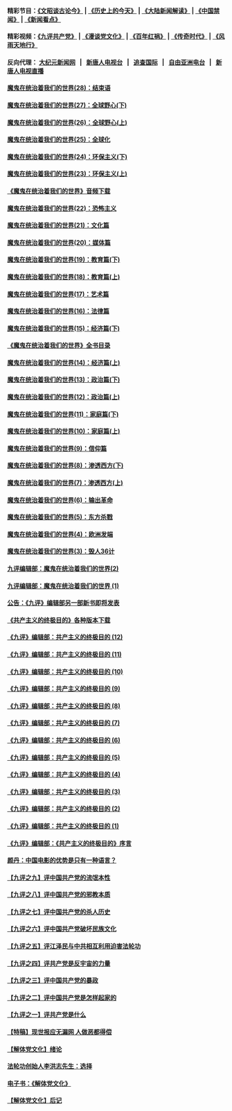 #### 精彩节目：[《文昭谈古论今》](http://155.138.205.71/wenzhao) | [《历史上的今天》](http://155.138.205.71/today-in-history) | [《大陆新闻解读》](http://155.138.205.71/ntdtv-comedy) | [《中国禁闻》](http://155.138.205.71/ntdtv-news) | [《新闻看点》](http://155.138.205.71/news-insight) 

 #### 精彩视频：[《九评共产党》](http://155.138.205.71:10000/videos/jiuping) | [《漫谈党文化》](http://155.138.205.71:10000/videos/mtdwh) | [《百年红祸》](http://155.138.205.71:10000/videos/bnhh) | [《传奇时代》](http://155.138.205.71:10000/videos/legend) | [《风雨天地行》](http://155.138.205.71:10000/videos/fytdx) 

 #### 反向代理： [大纪元新闻网](http://155.138.205.71:10080/) &nbsp;&nbsp;|&nbsp;&nbsp; [新唐人电视台](http://155.138.205.71:8000/) &nbsp;&nbsp;|&nbsp;&nbsp; [追查国际](http://155.138.205.71:10010/) &nbsp;&nbsp;|&nbsp;&nbsp; [自由亚洲电台](http://155.138.205.71:9800/) &nbsp;&nbsp;|&nbsp;&nbsp; [新唐人电视直播](http://155.138.205.71/) 

#### [魔鬼在统治着我们的世界(28)：结束语](../pages/nsc422/n10936246.md?t=02210637) 

#### [魔鬼在统治着我们的世界(27)：全球野心(下)](../pages/nsc422/n10928319.md?t=02210637) 

#### [魔鬼在统治着我们的世界(26)：全球野心(上)](../pages/nsc422/n10900318.md?t=02210637) 

#### [魔鬼在统治着我们的世界(25)：全球化](../pages/nsc422/n10788205.md?t=02210637) 

#### [魔鬼在统治着我们的世界(24)：环保主义(下)](../pages/nsc422/n10695307.md?t=02210637) 

#### [魔鬼在统治着我们的世界(23)：环保主义(上)](../pages/nsc422/n10688613.md?t=02210637) 

#### [《魔鬼在统治着我们的世界》音频下载](../pages/nsc422/n10635553.md?t=02210637) 

#### [魔鬼在统治着我们的世界(22)：恐怖主义](../pages/nsc422/n10614727.md?t=02210637) 

#### [魔鬼在统治着我们的世界(21)：文化篇](../pages/nsc422/n10597706.md?t=02210637) 

#### [魔鬼在统治着我们的世界(20)：媒体篇](../pages/nsc422/n10586579.md?t=02210637) 

#### [魔鬼在统治着我们的世界(19)：教育篇(下)](../pages/nsc422/n10564808.md?t=02210637) 

#### [魔鬼在统治着我们的世界(18)：教育篇(上)](../pages/nsc422/n10526970.md?t=02210637) 

#### [魔鬼在统治着我们的世界(17)：艺术篇](../pages/nsc422/n10499093.md?t=02210637) 

#### [魔鬼在统治着我们的世界(16)：法律篇](../pages/nsc422/n10485969.md?t=02210637) 

#### [魔鬼在统治着我们的世界(15)：经济篇(下)](../pages/nsc422/n10469975.md?t=02210637) 

#### [《魔鬼在统治着我们的世界》全书目录](../pages/nsc422/n10464261.md?t=02210637) 

#### [魔鬼在统治着我们的世界(14)：经济篇(上)](../pages/nsc422/n10457370.md?t=02210637) 

#### [魔鬼在统治着我们的世界(13)：政治篇(下)](../pages/nsc422/n10448270.md?t=02210637) 

#### [魔鬼在统治着我们的世界(12)：政治篇(上)](../pages/nsc422/n10444576.md?t=02210637) 

#### [魔鬼在统治着我们的世界(11)：家庭篇(下)](../pages/nsc422/n10440961.md?t=02210637) 

#### [魔鬼在统治着我们的世界(10)：家庭篇(上)](../pages/nsc422/n10435448.md?t=02210637) 

#### [魔鬼在统治着我们的世界(9)：信仰篇](../pages/nsc422/n10432159.md?t=02210637) 

#### [魔鬼在统治着我们的世界(8)：渗透西方(下)](../pages/nsc422/n10429603.md?t=02210637) 

#### [魔鬼在统治着我们的世界(7)：渗透西方(上)](../pages/nsc422/n10426013.md?t=02210637) 

#### [魔鬼在统治着我们的世界(6)：输出革命](../pages/nsc422/n10421536.md?t=02210637) 

#### [魔鬼在统治着我们的世界(5)：东方杀戮](../pages/nsc422/n10417707.md?t=02210637) 

#### [魔鬼在统治着我们的世界(4)：欧洲发端](../pages/nsc422/n10414890.md?t=02210637) 

#### [魔鬼在统治着我们的世界(3)：毁人36计](../pages/nsc422/n10411583.md?t=02210637) 

#### [九评编辑部：魔鬼在统治着我们的世界(2)](../pages/nsc422/n10410036.md?t=02210637) 

#### [九评编辑部：魔鬼在统治着我们的世界 (1)](../pages/nsc422/n10406825.md?t=02210637) 

#### [公告：《九评》编辑部另一部新书即将发表](../pages/nsc422/n10405104.md?t=02210637) 

#### [《共产主义的终极目的》各种版本下载](../pages/nsc422/n10022138.md?t=02210637) 

#### [《九评》编辑部：共产主义的终极目的 (12)](../pages/nsc422/n9933272.md?t=02210637) 

#### [《九评》编辑部：共产主义的终极目的 (11)](../pages/nsc422/n9924973.md?t=02210637) 

#### [《九评》编辑部：共产主义的终极目的 (10)](../pages/nsc422/n9920883.md?t=02210637) 

#### [《九评》编辑部：共产主义的终极目的 (9)](../pages/nsc422/n9916363.md?t=02210637) 

#### [《九评》编辑部：共产主义的终极目的 (8)](../pages/nsc422/n9912488.md?t=02210637) 

#### [《九评》编辑部：共产主义的终极目的 (7)](../pages/nsc422/n9901176.md?t=02210637) 

#### [《九评》编辑部：共产主义的终极目的 (6)](../pages/nsc422/n9899359.md?t=02210637) 

#### [《九评》编辑部：共产主义的终极目的 (5)](../pages/nsc422/n9893174.md?t=02210637) 

#### [《九评》编辑部：共产主义的终极目的 (4)](../pages/nsc422/n9891246.md?t=02210637) 

#### [《九评》编辑部：共产主义的终极目的 (3)](../pages/nsc422/n9879879.md?t=02210637) 

#### [《九评》编辑部：共产主义的终极目的 (2)](../pages/nsc422/n9876205.md?t=02210637) 

#### [《九评》编辑部：共产主义的终极目的 (1)](../pages/nsc422/n9865857.md?t=02210637) 

#### [《九评》编辑部：《共产主义的终极目的》序言](../pages/nsc422/n9862666.md?t=02210637) 

#### [颜丹：中国电影的优势是只有一种语言？](../pages/nsc422/n9583062.md?t=02210637) 

#### [【九评之九】评中国共产党的流氓本性](../pages/nsc422/n737542.md?t=02210637) 

#### [【九评之八】评中国共产党的邪教本质](../pages/nsc422/n735942.md?t=02210637) 

#### [【九评之七】评中国共产党的杀人历史](../pages/nsc422/n733806.md?t=02210637) 

#### [【九评之六】评中国共产党破坏民族文化](../pages/nsc422/n731667.md?t=02210637) 

#### [【九评之五】评江泽民与中共相互利用迫害法轮功](../pages/nsc422/n730058.md?t=02210637) 

#### [【九评之四】评共产党是反宇宙的力量](../pages/nsc422/n727814.md?t=02210637) 

#### [【九评之三】评中国共产党的暴政](../pages/nsc422/n725597.md?t=02210637) 

#### [【九评之二】评中国共产党是怎样起家的](../pages/nsc422/n723946.md?t=02210637) 

#### [【九评之一】评共产党是什么](../pages/nsc422/n722529.md?t=02210637) 

#### [【特稿】现世报应无漏网 人做恶都得偿](../pages/nsc422/n4215167.md?t=02210637) 

#### [【解体党文化】绪论](../pages/nsc422/n1449356.md?t=02210637) 

#### [法轮功创始人李洪志先生：选择](../pages/nsc422/n3580738.md?t=02210637) 

#### [电子书：《解体党文化》](../pages/nsc422/n1573484.md?t=02210637) 

#### [【解体党文化】后记](../pages/nsc422/n1531999.md?t=02210637) 

